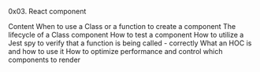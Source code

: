 0x03. React component


Content
When to use a Class or a function to create a component
The lifecycle of a Class component
How to test a component
How to utilize a Jest spy to verify that a function is being called - correctly
What an HOC is and how to use it
How to optimize performance and control which components to render

